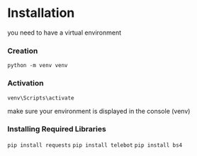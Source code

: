 # Installation

you need to have a virtual environment

### Creation

`python -m venv venv`

### Activation

`venv\Scripts\activate`

make sure your environment is displayed in the console (venv)

### Installing Required Libraries

`pip install requests`
`pip install telebot`
`pip install bs4`
